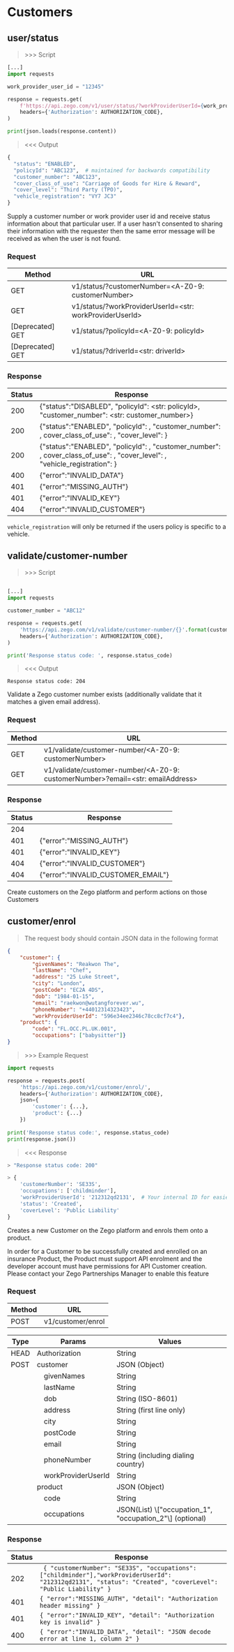 # Customers

## user/status

> &gt;&gt;&gt; Script

```python
[...]
import requests

work_provider_user_id = "12345"

response = requests.get(
    f'https://api.zego.com/v1/user/status/?workProviderUserId={work_provider_user_id}',
    headers={'Authorization': AUTHORIZATION_CODE},
)

print(json.loads(response.content))

```

> &lt;&lt;&lt; Output


```python
{
  "status": "ENABLED",
  "policyId": "ABC123",  # maintained for backwards compatibility
  "customer_number": "ABC123",
  "cover_class_of_use": "Carriage of Goods for Hire & Reward",
  "cover_level": "Third Party (TPO)",
  "vehicle_registration": "VY7 JC3"
}
```

Supply a customer number or work provider user id and receive status information about that particular user. If a user hasn't consented to sharing their information with the requester then the same error message will be received as when the user is not found.


### Request

Method | URL |
------ | ----|
GET | v1/status/?customerNumber=<A-Z0-9: customerNumber>
GET | v1/status/?workProviderUserId=<str: workProviderUserId>
[Deprecated] GET | v1/status/?policyId=<A-Z0-9: policyId>
[Deprecated] GET | v1/status/?driverId=<str: driverId>


### Response

Status | Response |
------ | ---------|
200 | {"status":"DISABLED", "policyId": <str: policyId>, "customer_number": <str: customer_number>}
200 | {"status":"ENABLED", "policyId": <str>, "customer_number": <str>, cover_class_of_use": <str>, "cover_level": <str>}
200 | {"status":"ENABLED", "policyId": <str>, "customer_number": <str>, cover_class_of_use": <str>, "cover_level": <str>, "vehicle_registration": <str>}
400 | {"error":"INVALID_DATA"}
401 | {"error":"MISSING_AUTH"}
401 | {"error":"INVALID_KEY"}
404 | {"error":"INVALID_CUSTOMER"}

<aside class="notice">
  <code>vehicle_registration</code> will only be returned if the users policy is specific to a vehicle.
</aside>


## validate/customer-number

> &gt;&gt;&gt; Script

```python

[...]
import requests

customer_number = "ABC12"

response = requests.get(
    'https://api.zego.com/v1/validate/customer-number/{}'.format(customer_number),
    headers={'Authorization': AUTHORIZATION_CODE},
)

print('Response status code: ', response.status_code)

```

> &lt;&lt;&lt; Output


```
Response status code: 204
```


Validate a Zego customer number exists (additionally validate that it matches a given email address).

### Request

Method | URL |
------ | ----|
GET | v1/validate/customer-number/&lt;A-Z0-9: customerNumber&gt;
GET | v1/validate/customer-number/&lt;A-Z0-9: customerNumber&gt;?email=&lt;str: emailAddress&gt;


### Response

Status | Response |
------ | ---------|
204 |
401 | {"error":"MISSING_AUTH"}
401 | {"error":"INVALID_KEY"}
404 | {"error":"INVALID_CUSTOMER"}
404 | {"error":"INVALID_CUSTOMER_EMAIL"}

Create customers on the Zego platform and perform actions on those Customers

## customer/enrol

> The request body should contain JSON data in the following format

```json
{
    "customer": {
        "givenNames": "Reakwon The",
        "lastName": "Chef",
        "address": "25 Luke Street",
        "city": "London",
        "postCode": "EC2A 4DS",
        "dob": "1984-01-15",
        "email": "raekwon@wutangforever.wu",
        "phoneNumber": "+44012314323423",
        "workProviderUserId": "596e34ee2346c78cc8cf7c4"},
    "product": {
        "code": "FL.OCC.PL.UK.001",
        "occupations": ["babysitter"]}
}
```

> &gt;&gt;&gt; Example Request

```python
import requests

response = requests.post(
    'https://api.zego.com/v1/customer/enrol/',
    headers={'Authorization': AUTHORIZATION_CODE},
    json={
        'customer': {...},
        'product': {...}
    })
    
print('Response status code:', response.status_code)
print(response.json())

```

> &lt;&lt;&lt; Response

```python
> "Response status code: 200"

> {
    'customerNumber': 'SE33S',
    'occupations': ['childminder'],
    'workProviderUserId': '212312qd2131',  # Your internal ID for easier matching
    'status': 'Created',
    'coverLevel': 'Public Liability'
}
```

Creates a new Customer on the Zego platform and enrols them onto a product. 

<aside class="notice">
In order for a Customer to be successfully created and enrolled on an insurance Product, 
the Product must support API enrolment and the developer account must have permissions 
for API Customer creation. Please contact your Zego Partnerships Manager to enable this feature  
</aside>
 
 
 ### Request
 
 
 Method | URL |
------ | ---|
POST   | v1/customer/enrol | 

 <table>
    <thead>
        <tr>
            <th>Type</th>
            <th colspan="2">Params</th>
            <th>Values</th>
        </tr>
    </thead>
    <tbody>
        <tr>
            <td>HEAD</td>
            <td colspan="2">Authorization</td>
            <td>String</td>
        </tr>
        <tr>
            <td>POST</td>
            <td colspan="2">customer</td>
            <td>JSON (Object)</td>
        </tr>
        <tr>
            <td></td>
            <td></td>
            <td>givenNames</td>
            <td>String</td>
        </tr>
        <tr>
            <td></td>
            <td></td>
            <td>lastName</td>
            <td>String</td>
        </tr>
        <tr>
            <td></td>
            <td></td>
            <td>dob</td>
            <td>String (ISO-8601)</td>
        </tr>
        <tr>
            <td></td>
            <td></td>
            <td>address</td>
            <td>String (first line only)</td>
        </tr>
        <tr>
            <td></td>
            <td></td>
            <td>city</td>
            <td>String</td>
        </tr>
         <tr>
            <td></td>
            <td></td>
            <td>postCode</td>
            <td>String</td>
        </tr>
        <tr>
            <td></td>
            <td></td>
            <td>email</td>
            <td>String</td>
        </tr>
         <tr>
            <td></td>
            <td></td>
            <td>phoneNumber</td>
            <td>String (including dialing country)</td>
        </tr>
        <tr>
            <td></td>
            <td></td>
            <td>workProviderUserId</td>
            <td>String</td>
        </tr>
         <tr>
            <td></td>
            <td colspan="2">product</td>
            <td>JSON (Object)</td>
        </tr>
        <tr>
            <td></td>
            <td></td>
            <td>code</td>
            <td>String</td>
        </tr>
        <tr>
            <td></td>
            <td></td>
            <td>occupations</td>
            <td>JSON(List) \["occupation_1", "occupation_2"\] (optional)</td>
        </tr>
    </tbody>
</table>

### Response

Status | Response |
------ | ---------|
202 | ``` { "customerNumber": "SE33S", "occupations": ["childminder"],"workProviderUserId": "212312qd2131", "status": "Created", "coverLevel": "Public Liability" }```
401 | ```{ "error":"MISSING_AUTH", "detail": "Authorization header missing" }```
401 | ```{ "error":"INVALID_KEY", "detail": "Authorization key is invalid" }```
400 | ```{ "error":"INVALID_DATA", "detail": "JSON decode error at line 1, column 2" }```
